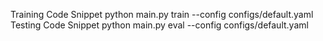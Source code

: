 Training Code Snippet
python main.py train --config configs/default.yaml
Testing Code Snippet
python main.py eval --config configs/default.yaml


